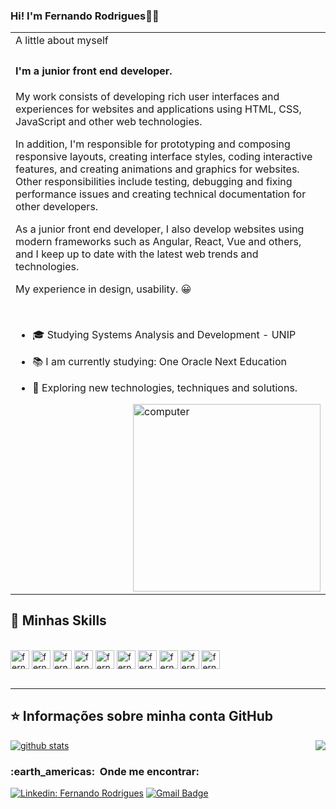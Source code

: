### Hi! I'm Fernando Rodrigues🤟🏻

<table border="0px">
<tr>
   <td>A little about myself</td>
</tr>
<tr>
    <td>

#### I'm a junior front end developer.
My work consists of developing rich user interfaces and experiences for websites and applications using HTML, CSS, JavaScript and other web technologies.

In addition, I'm responsible for prototyping and composing responsive layouts, creating interface styles, coding interactive features, and creating animations and graphics for websites. Other responsibilities include testing, debugging and fixing performance issues and creating technical documentation for other developers.

As a junior front end developer, I also develop websites using modern frameworks such as Angular, React, Vue and others, and I keep up to date with the latest web trends and technologies.

My experience in design, usability. 😀

  </br>
  
- 🎓 Studying Systems Analysis and Development - UNIP

- 📚 I am currently studying: One Oracle Next Education

- 🌱 Exploring new technologies, techniques and solutions.

<img src="https://raw.githubusercontent.com/MicaelliMedeiros/micaellimedeiros/master/image/computer-illustration.png" min-width="300px" max-width="300px" width="300px" align="right" alt="computer">
   </td>
</table>

## 🚀 Minhas Skills

<div style="display: inline_block"><br>
   <img align="center" alt="fernando-html" height="30" width"40" src="https://cdn.jsdelivr.net/gh/devicons/devicon/icons/html5/html5-original.svg" />
   <img align="center" alt="fernando-css" height="30" width"40" src="https://cdn.jsdelivr.net/gh/devicons/devicon/icons/css3/css3-original.svg" />
   <img align="center" alt="fernando-js" height="30" width"40" src="https://cdn.jsdelivr.net/gh/devicons/devicon/icons/javascript/javascript-original.svg" /> 
   <img align="center" alt="fernando-python" height="30" width"40" src="https://cdn.jsdelivr.net/gh/devicons/devicon/icons/python/python-original.svg" />
   <img align="center" alt="fernando-java" height="30" width"40" src="https://cdn.jsdelivr.net/gh/devicons/devicon/icons/java/java-original.svg" />
   <img align="center" alt="fernando-react" height="30" width"40" src="https://cdn.jsdelivr.net/gh/devicons/devicon/icons/react/react-original.svg" />
   <img align="center" alt="fernando-apache" height="30" width"40" src="https://cdn.jsdelivr.net/gh/devicons/devicon/icons/apache/apache-original.svg" />
   <img align="center" alt="fernando-vscode" height="30" width"40" src="https://cdn.jsdelivr.net/gh/devicons/devicon/icons/vscode/vscode-original.svg" />
   <img align="center" alt="fernando-docker" height="30" width"40" src="https://cdn.jsdelivr.net/gh/devicons/devicon/icons/docker/docker-original.svg" />
    <img align="center" alt="fernando-github" height="30" width"40" src="https://cdn.jsdelivr.net/gh/devicons/devicon/icons/github/github-original.svg" />
   </div> <br>

---

## ⭐ Informações sobre minha conta GitHub

<a href="https://github.com/Gurupreet">
 <img align="center" src="https://github-readme-stats.vercel.app/api?username=fe7rodrigues&show_icons=true&theme=dark&line_height=27" alt="github stats"/>
</a>

<a href="https://github.com/Gurupreet">
  <img align="right" padding-left"2rem" src="https://github-readme-stats.vercel.app/api/top-langs/?username=fe7rodrigues&theme=dark&hide_langs_below=1" />
</a>
                                                                                                                                
<h3> :earth_americas: &nbsp;Onde me encontrar: </h3> 

[![Linkedin: Fernando Rodrigues](https://img.shields.io/badge/-fe7rodrigues-blue?style=flat-square&logo=Linkedin&logoColor=white&link=https://www.linkedin.com/in/fe7rodrigues/)](https://www.linkedin.com/in/fe7rodrigues/)
[![Gmail Badge](https://img.shields.io/badge/-fe7rodrigues@gmail.com-006bed?style=flat-square&logo=Gmail&logoColor=white&link=mailto:fe7rodrigues@gmail.com)](mailto:fe7rodrigues@gmail.com)

